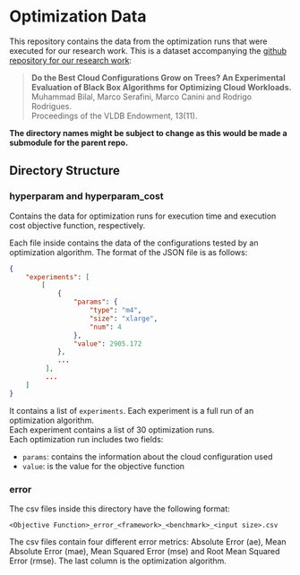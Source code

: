 # Optimization Data
This repository contains the data from the optimization runs that were executed for our research work. 
This is a dataset accompanying the [github repository for our research work](https://github.com/MBtech/bbo-arena):

> **Do the Best Cloud Configurations Grow on Trees? An Experimental Evaluation of Black Box Algorithms for Optimizing Cloud Workloads.** </br>
> Muhammad Bilal, Marco Serafini, Marco Canini and Rodrigo Rodrigues. </br>
> Proceedings of the VLDB Endowment, 13(11). </br>

**The directory names might be subject to change as this would be made a submodule for the parent repo.**

## Directory Structure

### hyperparam and hyperparam_cost
Contains the data for optimization runs for execution time and execution cost objective function, respectively. 

Each file inside contains the data of the configurations tested by an optimization algorithm. The format of the JSON file is as follows:
```json
{
    "experiments": [
        [
            {
                "params": {
                    "type": "m4",
                    "size": "xlarge",
                    "num": 4
                },
                "value": 2905.172
            },
            ...
         ],
         ...
    ]
}
```

It contains a list of `experiments`. Each experiment is a full run of an optimization algorithm.  
Each experiment contains a list of 30 optimization runs.  
Each optimization run includes two fields:
- `params`: contains the information about the cloud configuration used
- `value`: is the value for the objective function

### error
The csv files inside this directory have the following format:
```
<Objective Function>_error_<framework>_<benchmark>_<input size>.csv
```

The csv files contain four different error metrics: Absolute Error (ae), Mean Absolute Error (mae), Mean Squared Error (mse) and Root Mean Squared Error (rmse). 
The last column is the optimization algorithm. 
